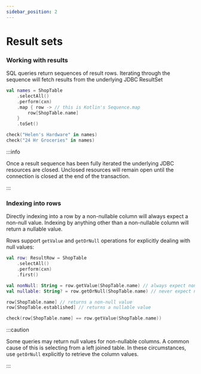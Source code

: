 ```yaml
---
sidebar_position: 2
---
```


# Result sets

### Working with results

SQL queries return sequences of result rows.
Iterating through the sequence will fetch results from the underlying JDBC ResultSet

```kotlin
val names = ShopTable
    .selectAll()
    .perform(cxn)
    .map { row -> // this is Kotlin's Sequence.map
        row[ShopTable.name]
    }
    .toSet()

check("Helen's Hardware" in names)
check("24 Hr Groceries" in names)
```

:::info

Once a result sequence has been fully iterated the underlying JDBC resources are closed.
Unclosed resources will remain open until the connection is closed at the end of the transaction.

:::

### Indexing into rows

Directly indexing into a row by a non-nullable column will always expect a non-null value.
Indexing by anything other than a non-nullable column will return a nullable value.

Rows support `getValue` and `getOrNull` operations for explicitly dealing with null values:

```kotlin
val row: ResultRow = ShopTable
    .selectAll()
    .perform(cxn)
    .first()

val nonNull: String = row.getValue(ShopTable.name) // always expect non-null
val nullable: String? = row.getOrNull(ShopTable.name) // never expect non-null

row[ShopTable.name] // returns a non-null value
row[ShopTable.established] // returns a nullable value

check(row[ShopTable.name] == row.getValue(ShopTable.name))
```

:::caution

Some queries may return null values for non-nullable columns.
A common cause of this is selecting from a left joined table.
In these circumstances, use `getOrNull` explicitly to retrieve the column values.

:::
